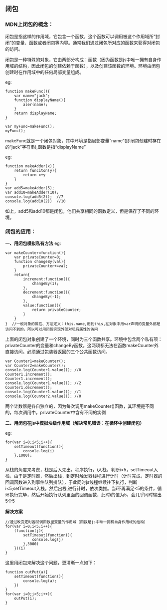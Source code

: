 ## 闭包 ##
### MDN上闭包的概念： ###
闭包是指这样的作用域，它包含一个函数，这个函数可以调用被这个作用域所“封闭”的变量、函数或者闭包等内容。通常我们通过闭包所对应的函数来获得对闭包的访问。  

闭包是一种特殊的对象，它由两部分构成：函数（因为函数是js中唯一拥有自身作用域的结构，因此闭包的创建依赖于函数），以及创建该函数的环境。环境由闭包创建时在作用域中的任何局部变量组成。

eg:  

	function makeFunc(){
		var name="jack";
		function displayName(){
			aler(name);
		}
		return displayName;
	}
	
	var myFunc=makeFunc();
	myFunc();  
makeFunc就是一个闭包对象，其中环境是指局部变量“name”(即闭包创建时存在的“jack”字符串),函数是指“displayName”  

eg:

    function makeAdder(x){
		return funciton(y){
			return x+y
		}
	}
	var add5=makeAdder(5);
	var add10=makeAdder(10);
	console.log(add5(2));  //7
	console.log(add10(2))  //10
如上，add5和add10都是闭包，他们共享相同的函数定义，但是保存了不同的环境。 
 
### 闭包的应用： ###

**一、用闭包模拟私有方法**
eg:

    var makeCounter=function(){
		var privateCounter=0;
		function changeBy(val){
			privateCounter+=val;
		}
		return{
			increment:function(){
				changeBy(1);
			},
			decrement:function(){
				changeBy(-1);
			},
			value:function(){
				return privateCounter;
			}
		}
	}  //一般对象的属性、方法定义：this.name,用到this,在对象中用var声明的变量外部是访问不到的，所以可以用闭包实现外部对私有属性的访问

上面的闭包对象创建了一个环境，同时为三个函数共享。环境中包含两个私有项：privateCounter的变量和changeBy函数。这两项都无法在函数makeCounter外直接访问。必须通过包装器返回的三个公共函数访问。

	var Counter1=makeCounter();
	var Counter2=makeCounter();
	console.log(Counter1.value()); //0
	Counter1.increment();
	Counter1.increment();
	console.log(Counter1.value()); //2
	Counter1.decrement();
	console.log(Counter1.value()); //1
	console.log(Counter2.value()); //0

两个计数器是各自独立的，因为每次调用makeCounter()函数，其环境是不同的，每次调用中，privateCounter中含有不同的实例  

**二、用闭包在js中模拟块级作用域（解决常见错误：在循环中创建闭包）**

eg:

    for(var i=0;i<5;i++){
		setTimeout(function(){
			console.log(i)
		},1000);
	}
从栈的角度来考虑，栈是后入先出。程序执行，i入栈，判断i<5，setTimeout入栈，由于是定时器，然后出栈，到定时触发器线程进行计时（计时完成，定时器的回调函数进入到事件队列排队），于此同时js线程继续往下执行，判断i<5;setTimeout入栈，然后出栈,进行计时，依次类推。当i不再满足<5的条件，循环执行完毕，然后开始执行队列里面的回调函数，此时i的值为5，会几乎同时输出5个5

**解决方案**  

	//通过改变定时器回调函数里变量的作用域（函数是js中唯一拥有自身作用域的结构）
	for(var i=0;i<5;i++){
		(function(j){
			setTimeout(function(){
				console.log(j)	
			},3000)
		})(i)
	}
这里用闭包来解决这个问题，更清晰一点如下：

	function outPut(a){
		setTimeout(function(){
			console.log(a);
		})
	}
	for(var i=0;i<5;i++){
		outPut(i);
	}
